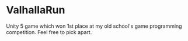 # ValhallaRun
Unity 5 game which won 1st place at my old school's game programming competition. Feel free to pick apart.

